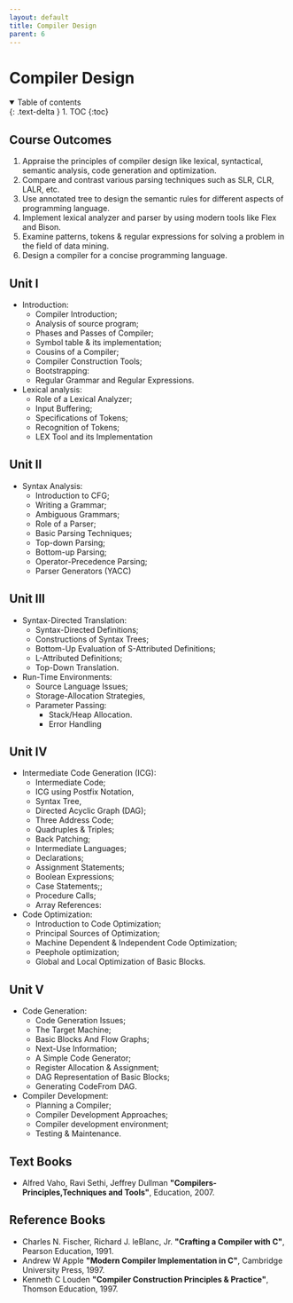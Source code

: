```yaml
---
layout: default
title: Compiler Design
parent: 6
---
```


# Compiler Design

<details open markdown="block">
  <summary>
    Table of contents
  </summary>
  {: .text-delta }
1. TOC
{:toc}
</details>

## Course Outcomes

1. Appraise the principles of compiler design like lexical, syntactical,
   semantic analysis, code generation and optimization.
2. Compare and contrast various parsing techniques such as SLR, CLR, LALR, etc.
3. Use annotated tree to design the semantic rules for different aspects 
   of programming language.
4. Implement lexical analyzer and parser by using modern tools like Flex and Bison.
5. Examine patterns, tokens & regular expressions for solving a problem in 
   the field of data mining.
6. Design a compiler for a concise programming language.

## Unit I

- Introduction:
  - Compiler Introduction;
  - Analysis of source program;
  - Phases and Passes of Compiler;
  - Symbol table & its implementation;
  - Cousins of a Compiler;
  - Compiler Construction Tools;
  - Bootstrapping:
  - Regular Grammar and Regular Expressions.
- Lexical analysis:
  - Role of a Lexical Analyzer; 
  - Input Buffering;
  - Specifications of Tokens;
  - Recognition of Tokens;
  - LEX Tool and its Implementation

## Unit II

- Syntax Analysis:
  - Introduction to CFG;
  - Writing a Grammar;
  - Ambiguous Grammars;
  - Role of a Parser;
  - Basic Parsing Techniques;
  - Top-down Parsing;
  - Bottom-up Parsing;
  - Operator-Precedence Parsing;
  - Parser Generators (YACC)

## Unit III

- Syntax-Directed Translation:
  - Syntax-Directed Definitions;
  - Constructions of Syntax Trees;
  - Bottom-Up Evaluation of S-Attributed Definitions;
  - L-Attributed Definitions;
  - Top-Down Translation.
- Run-Time Environments:
  - Source Language Issues;
  - Storage-Allocation Strategies,
  - Parameter Passing:
    - Stack/Heap Allocation.
    - Error Handling

## Unit IV

- Intermediate Code Generation (ICG): 
  - Intermediate Code; 
  - ICG using Postfix Notation, 
  - Syntax Tree, 
  - Directed Acyclic Graph (DAG); 
  - Three Address Code; 
  - Quadruples & Triples; 
  - Back Patching; 
  - Intermediate Languages; 
  - Declarations; 
  - Assignment Statements; 
  - Boolean Expressions; 
  - Case Statements;; 
  - Procedure Calls; 
  - Array References:
- Code Optimization: 
  - Introduction to Code Optimization; 
  - Principal Sources of Optimization; 
  - Machine Dependent & Independent Code Optimization;
  - Peephole optimization; 
  - Global and Local Optimization of Basic Blocks.

## Unit V

- Code Generation: 
  - Code Generation Issues; 
  - The Target Machine; 
  - Basic Blocks And Flow Graphs; 
  - Next-Use Information; 
  - A Simple Code Generator; 
  - Register Allocation & Assignment; 
  - DAG Representation of Basic Blocks; 
  - Generating CodeFrom DAG.
- Compiler Development: 
  - Planning a Compiler; 
  - Compiler Development Approaches; 
  - Compiler development environment; 
  - Testing & Maintenance.

## Text Books

- Alfred Vaho, Ravi Sethi, Jeffrey Dullman
  **"Compilers-Principles,Techniques and Tools"**,
  Education, 2007.

## Reference Books

- Charles N. Fischer, Richard J. leBlanc, Jr.
  **"Crafting a Compiler with C"**,
  Pearson Education, 1991.
- Andrew W Apple
  **"Modern Compiler Implementation in C"**,
  Cambridge University Press, 1997.
- Kenneth C Louden
  **"Compiler Construction Principles & Practice"**,
  Thomson Education, 1997.